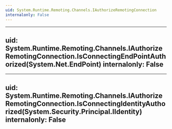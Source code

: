 ```yaml
---
uid: System.Runtime.Remoting.Channels.IAuthorizeRemotingConnection
internalonly: False
---
```


---
uid: System.Runtime.Remoting.Channels.IAuthorizeRemotingConnection.IsConnectingEndPointAuthorized(System.Net.EndPoint)
internalonly: False
---

---
uid: System.Runtime.Remoting.Channels.IAuthorizeRemotingConnection.IsConnectingIdentityAuthorized(System.Security.Principal.IIdentity)
internalonly: False
---
